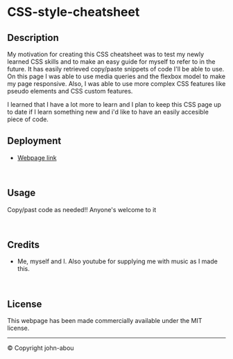 # CSS-style-cheatsheet


## Description

My motivation for creating this CSS cheatsheet was to test my newly learned CSS skills and to make an easy guide for myself to refer to in the future. It has easily retrieved copy/paste snippets of code I'll be able to use. On this page I was able to use media queries and the flexbox model to make my page responsive. Also, I was able to use more complex CSS features like pseudo elements and CSS custom features.

I learned that I have a lot more to learn and I plan to keep this CSS page up to date if I learn something new and i'd like to have an easily accesible piece of code. 
<br>
## Deployment
* <a href="https://github.com/john-abou/CSS-style-cheatsheet">Webpage link</a>

<br>

## Usage

Copy/past code as needed!! Anyone's welcome to it

<br>

## Credits

* Me, myself and I. Also youtube for supplying me with music as I made this.

<br>

## License
This webpage has been made commercially available under the MIT license. 


---
© Copyright john-abou

